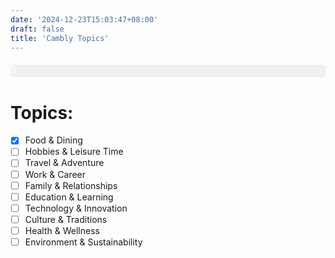 ```yaml
---
date: '2024-12-23T15:03:47+08:00'
draft: false
title: 'Cambly Topics'
---
```


<div class="progress-bar-container" style="width: 100%; background-color: #f0f0f0; border-radius: 5px; margin: 20px 0;">
    <div id="progress-bar" class="progress-bar" style="width: 0%; height: 20px; background-color: #4CAF50; border-radius: 5px; text-align: center; color: white;">
        0%
    </div>
</div>

<div id="completion-status"></div>

# Topics:

- [x] Food & Dining
- [ ] Hobbies & Leisure Time
- [ ] Travel & Adventure
- [ ] Work & Career
- [ ] Family & Relationships
- [ ] Education & Learning
- [ ] Technology & Innovation
- [ ] Culture & Traditions
- [ ] Health & Wellness
- [ ] Environment & Sustainability

<script>
document.addEventListener('DOMContentLoaded', function() {
    function updateProgress() {
        const totalTasks = document.querySelectorAll('li').length;
        const completedTasks = document.querySelectorAll('li:has(input:checked)').length;
        const percentage = (completedTasks / totalTasks) * 100;
        
        const progressBar = document.getElementById('progress-bar');
        const completionStatus = document.getElementById('completion-status');
        
        progressBar.style.width = percentage + '%';
        progressBar.textContent = Math.round(percentage) + '%';
        completionStatus.textContent = `Progress: ${completedTasks}/${totalTasks}`;
    }

    // Initialize progress
    updateProgress();

    // Listen for checkbox changes
    document.addEventListener('change', function(e) {
        if (e.target.type === 'checkbox') {
            updateProgress();
        }
    });
});
</script>
